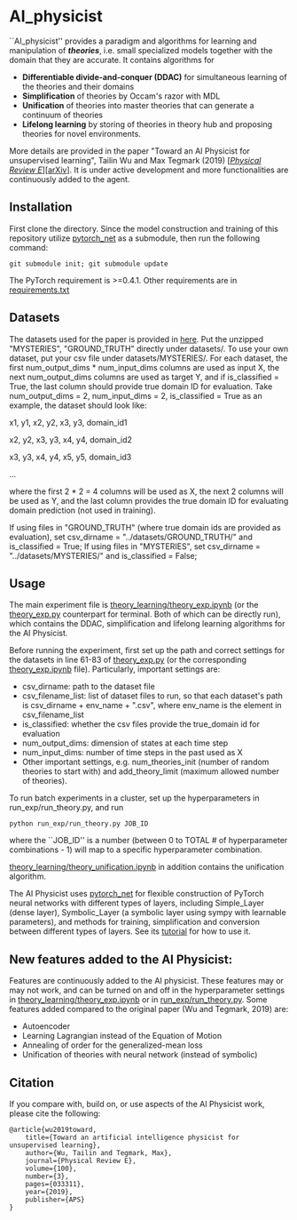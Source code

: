 # AI_physicist

``AI_physicist'' provides a paradigm and algorithms for learning and manipulation of ***theories***, i.e. small specialized models together with the domain that they are accurate. It contains algorithms for 
- **Differentiable divide-and-conquer (DDAC)** for simultaneous learning of the theories and their domains
- **Simplification** of theories by Occam's razor with MDL
- **Unification** of theories into master theories that can generate a continuum of theories
- **Lifelong learning** by storing of theories in theory hub and proposing theories for novel environments.

More details are provided in the paper "Toward an AI Physicist for unsupervised learning", Tailin Wu and Max Tegmark (2019) \[[*Physical Review E*](https://journals.aps.org/pre/abstract/10.1103/PhysRevE.100.033311)\]\[[arXiv](https://arxiv.org/abs/1810.10525)\]. It is under active development and more functionalities are continuously added to the agent.

## Installation
First clone the directory. Since the model construction and training of this repository utilize [pytorch_net](https://github.com/tailintalent/pytorch_net) as a submodule, then run the following command:
```
git submodule init; git submodule update
```

The PyTorch requirement is >=0.4.1. Other requirements are in [requirements.txt](https://github.com/tailintalent/AI_physicist/blob/master/requirements.txt)

## Datasets
The datasets used for the paper is provided in [here](https://space.mit.edu/home/tegmark/aiphysicist.html). Put the unzipped "MYSTERIES", "GROUND_TRUTH" directly under datasets/. To use your own dataset, put your csv file under datasets/MYSTERIES/. For each dataset, the first num_output_dims * num_input_dims columns are used as input X, the next num_output_dims columns are used as target Y, and if is_classified = True, the last column should provide true domain ID for evaluation. Take num_output_dims = 2, num_input_dims = 2, is_classified = True as an example, the dataset should look like:

x1, y1, x2, y2, x3, y3, domain_id1

x2, y2, x3, y3, x4, y4, domain_id2

x3, y3, x4, y4, x5, y5, domain_id3

...

where the first 2 * 2 = 4 columns will be used as X, the next 2 columns will be used as Y, and the last column provides the true domain ID for evaluating domain prediction (not used in training).

If using files in "GROUND_TRUTH" (where true domain ids are provided as evaluation), set csv_dirname = "../datasets/GROUND_TRUTH/" and is_classified = True; If using files in "MYSTERIES", set csv_dirname = "../datasets/MYSTERIES/" and is_classified = False;

## Usage
The main experiment file is [theory_learning/theory_exp.ipynb](https://github.com/tailintalent/AI_physicist/blob/master/theory_learning/theory_exp.ipynb) (or the [theory_exp.py](https://github.com/tailintalent/AI_physicist/blob/master/theory_learning/theory_exp.py) counterpart for terminal. Both of which can be directly run), which contains the DDAC, simplification and lifelong learning algorithms for the AI Physicist.

Before running the experiment, first set up the path and correct settings for the datasets in line 61-83 of [theory_exp.py](https://github.com/tailintalent/AI_physicist/blob/master/theory_learning/theory_exp.py) (or the corresponding [theory_exp.ipynb](https://github.com/tailintalent/AI_physicist/blob/master/theory_learning/theory_exp.ipynb) file). Particularly, important settings are:
- csv_dirname: path to the dataset file
- csv_filename_list: list of dataset files to run, so that each dataset's path is csv_dirname + env_name + ".csv", where env_name is the element in csv_filename_list
- is_classified: whether the csv files provide the true_domain id for evaluation
- num_output_dims: dimension of states at each time step
- num_input_dims: number of time steps in the past used as X
- Other important settings, e.g. num_theories_init (number of random theories to start with) and add_theory_limit (maximum allowed number of theories).

To run batch experiments in a cluster, set up the hyperparameters in run_exp/run_theory.py, and run
```
python run_exp/run_theory.py JOB_ID
```
where the ``JOB_ID'' is a number (between 0 to TOTAL # of hyperparameter combinations - 1) will map to a specific hyperparameter combination.

[theory_learning/theory_unification.ipynb](https://github.com/tailintalent/AI_physicist/blob/master/theory_learning/theory_unification.ipynb) in addition contains the unification algorithm.

The AI Physicist uses [pytorch_net](https://github.com/tailintalent/pytorch_net) for flexible construction of PyTorch neural networks with different types of layers, including Simple_Layer (dense layer), Symbolic_Layer (a symbolic layer using sympy with learnable parameters), and methods for training, simplification and conversion between different types of layers. See its [tutorial](https://github.com/tailintalent/pytorch_net/blob/master/Tutorial.ipynb) for how to use it.

## New features added to the AI Physicist:
Features are continuously added to the AI physicist. These features may or may not work, and can be turned on and off in the hyperparameter settings in [theory_learning/theory_exp.ipynb](https://github.com/tailintalent/AI_physicist/blob/master/theory_learning/theory_exp.ipynb) or in [run_exp/run_theory.py](https://github.com/tailintalent/AI_physicist/blob/master/run_exp/run_theory.py). Some features added compared to the original paper (Wu and Tegmark, 2019) are:
- Autoencoder
- Learning Lagrangian instead of the Equation of Motion
- Annealing of order for the generalized-mean loss
- Unification of theories with neural network (instead of symbolic)

## Citation
If you compare with, build on, or use aspects of the AI Physicist work, please cite the following:

```
@article{wu2019toward,
    title={Toward an artificial intelligence physicist for unsupervised learning},
    author={Wu, Tailin and Tegmark, Max},
    journal={Physical Review E},
    volume={100},
    number={3},
    pages={033311},
    year={2019},
    publisher={APS}
}
```
